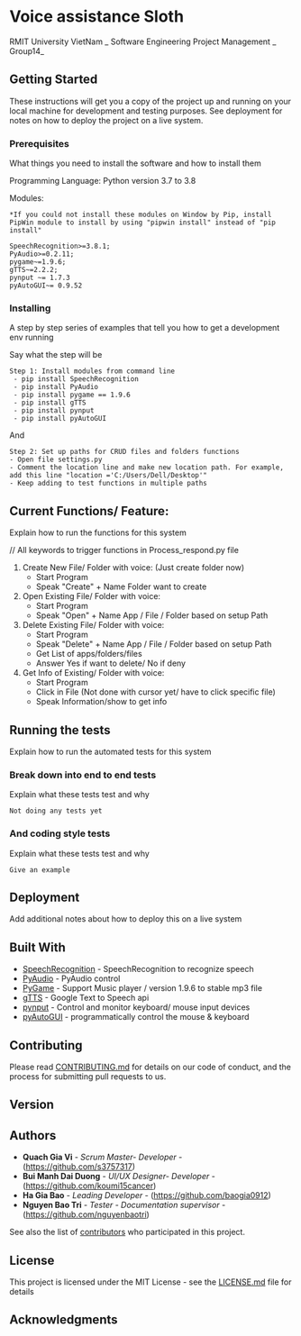 # Voice assistance Sloth 
RMIT University VietNam _ Software Engineering Project Management _ Group14_

## Getting Started

These instructions will get you a copy of the project up and running on your local machine for development and testing purposes. See deployment for notes on how to deploy the project on a live system.

### Prerequisites

What things you need to install the software and how to install them

Programming Language:
Python version 3.7 to 3.8

Modules:
```
*If you could not install these modules on Window by Pip, install PipWin module to install by using "pipwin install" instead of "pip install" 

SpeechRecognition>=3.8.1;
PyAudio>=0.2.11;
pygame~=1.9.6;
gTTS~=2.2.2;
pynput ~= 1.7.3
pyAutoGUI~= 0.9.52

```

### Installing

A step by step series of examples that tell you how to get a development env running

Say what the step will be

```
Step 1: Install modules from command line
 - pip install SpeechRecognition 
 - pip install PyAudio
 - pip install pygame == 1.9.6
 - pip install gTTS
 - pip install pynput
 - pip install pyAutoGUI
```

And 

```
Step 2: Set up paths for CRUD files and folders functions
- Open file settings.py
- Comment the location line and make new location path. For example, add this line "location ='C:/Users/Dell/Desktop'"
- Keep adding to test functions in multiple paths
```

## Current Functions/ Feature: 

Explain how to run the functions for this system

// All keywords to trigger functions in Process_respond.py file
1. Create New File/ Folder with voice: (Just create folder now)
   - Start Program
   - Speak "Create" + Name Folder want to create
2. Open Existing File/ Folder with voice: 
   - Start Program
   - Speak "Open" + Name App / File / Folder based on setup Path
3. Delete Existing File/ Folder with voice: 
   - Start Program
   - Speak "Delete" + Name App / File / Folder based on setup Path
   - Get List of apps/folders/files
   - Answer Yes if want to delete/ No if deny
4. Get Info of Existing/ Folder with voice: 
   - Start Program 
   - Click in File (Not done with cursor yet/ have to click specific file)
   - Speak Information/show to get info 

## Running the tests

Explain how to run the automated tests for this system

### Break down into end to end tests

Explain what these tests test and why

```
Not doing any tests yet
```

### And coding style tests

Explain what these tests test and why

```
Give an example
```

## Deployment

Add additional notes about how to deploy this on a live system

## Built With

* [SpeechRecognition](https://pypi.org/project/SpeechRecognition/) - SpeechRecognition to recognize speech
* [PyAudio](https://pypi.org/project/PyAudio/) - PyAudio control
* [PyGame](https://pypi.org/project/pygame/1.9.6/) - Support Music player / version 1.9.6 to stable mp3 file
* [gTTS](https://pypi.org/project/gTTS/) - Google Text to Speech api
* [pynput](https://pypi.org/project/pynput/) - Control and monitor keyboard/ mouse input devices
* [pyAutoGUI](https://pypi.org/project/PyAutoGUI/) - programmatically control the mouse & keyboard

## Contributing

Please read [CONTRIBUTING.md](https://gist.github.com/PurpleBooth/b24679402957c63ec426) for details on our code of conduct, and the process for submitting pull requests to us.

## Version


## Authors

* **Quach Gia Vi** - *Scrum Master- Developer* - (https://github.com/s3757317)
* **Bui Manh Dai Duong** - *UI/UX Designer- Developer* - (https://github.com/koumi15cancer)
* **Ha Gia Bao** - *Leading Developer* - (https://github.com/baogia0912)
* **Nguyen Bao Tri** - *Tester - Documentation supervisor* - (https://github.com/nguyenbaotri)


See also the list of [contributors](https://github.com/LazySlobs/SEPM-Sloth/graphs/contributors) who participated in this project.

## License

This project is licensed under the MIT License - see the [LICENSE.md](LICENSE.md) file for details

## Acknowledgments

